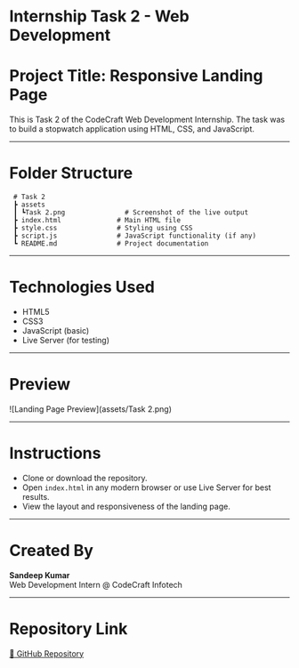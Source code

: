 # Internship Task 2 - Web Development

# Project Title: Responsive Landing Page

This is Task 2 of the CodeCraft Web Development Internship. The task was to build a stopwatch application using HTML, CSS, and JavaScript.

---

# Folder Structure

```
 # Task 2
 ┣ assets
 ┃ ┗Task 2.png               # Screenshot of the live output
 ┣ index.html              # Main HTML file
 ┣ style.css               # Styling using CSS
 ┣ script.js               # JavaScript functionality (if any)
 ┗ README.md               # Project documentation
```

---

# Technologies Used

- HTML5
- CSS3
- JavaScript (basic)
- Live Server (for testing)

---

# Preview

![Landing Page Preview](assets/Task 2.png)

---

# Instructions

- Clone or download the repository.
- Open `index.html` in any modern browser or use Live Server for best results.
- View the layout and responsiveness of the landing page.

---

# Created By

**Sandeep Kumar**  
Web Development Intern @ CodeCraft Infotech

---

# Repository Link

[🔗 GitHub Repository](https://github.com/Sandeep-Kumar16/CODECRAFT_WD_01)
